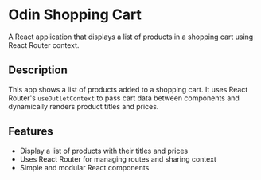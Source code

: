# Odin Shopping Cart

A React application that displays a list of products in a shopping cart using React Router context.

## Description

This app shows a list of products added to a shopping cart. It uses React Router's `useOutletContext` to pass cart data between components and dynamically renders product titles and prices.

## Features

- Display a list of products with their titles and prices
- Uses React Router for managing routes and sharing context
- Simple and modular React components
